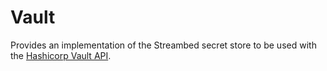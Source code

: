 # Vault

Provides an implementation of the Streambed secret store to be used with the
[Hashicorp Vault API](https://www.vaultproject.io/api-docs).
